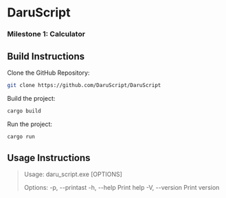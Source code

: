 # DaruScript

### Milestone 1: Calculator

## Build Instructions
Clone the GitHub Repository:
```bash
git clone https://github.com/DaruScript/DaruScript
```

Build the project:
```bash
cargo build
```

Run the project:
```bash
cargo run
```

## Usage Instructions
> Usage: daru_script.exe [OPTIONS]
>
> Options:
> -p, --printast
> -h, --help      Print help
> -V, --version   Print version

